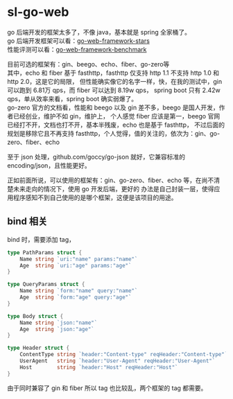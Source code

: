 # sl-go-web
go 后端开发的框架太多了，不像 java，基本就是 spring 全家桶了。  
go 后端开发框架可以看：[go-web-framework-stars](https://github.com/mingrammer/go-web-framework-stars)  
性能评测可以看：[go-web-framework-benchmark](https://github.com/smallnest/go-web-framework-benchmark)  

目前可选的框架有：gin、beego、echo、fiber、go-zero等  
其中，echo 和 fiber 基于 fasthttp，fasthttp 仅支持 http 1.1 不支持 http 1.0 和 http 2.0，这是它的局限，
但性能确实像它的名字一样，快，在我的测试中，gin 可以跑到 6.81万 qps，而 fiber 可以达到 8.19w qps，
spring boot 只有 2.42w qps，单从效率来看，spring boot 确实弱爆了。  
go-zero 官方的文档看，性能和 beego 以及 gin 差不多，beego 是国人开发，作者已经创业，维护不如 gin，维护上，
个人感觉 fiber 应该是第一，beego 官网已经打不开，文档也打不开，基本半残废，echo 也是基于 fasthttp，
不过后面的规划是移除它且不再支持 fasthttp，个人觉得，值的关注的，依次为：gin、go-zero、fiber、echo  

至于 json 处理，github.com/goccy/go-json 就好，它兼容标准的 encoding/json，且性能更好。  

正如前面所说，可以使用的框架有：gin、go-zero、fiber、echo 等，在尚不清楚未来走向的情况下，使用 go 开发后端，更好的
办法是自己封装一层，使得应用程序感知不到自己使用的是哪个框架，这便是该项目的用途。

## bind 相关
bind 时，需要添加 tag，
```go
type PathParams struct {
	Name string `uri:"name" params:"name"`
	Age  string `uri:"age" params:"age"`
}

type QueryParams struct {
	Name string `form:"name" query:"name"`
	Age  string `form:"age" query:"age"`
}

type Body struct {
	Name string `json:"name"`
	Age  string `json:"age"`
}

type Header struct {
	ContentType string `header:"Content-type" reqHeader:"Content-type"`
	UserAgent   string `header:"User-Agent" reqHeader:"User-Agent"`
	Host        string `header:"Host" reqHeader:"Host"`
}
```
由于同时兼容了 gin 和 fiber 所以 tag 也比较乱，两个框架的 tag 都需要。